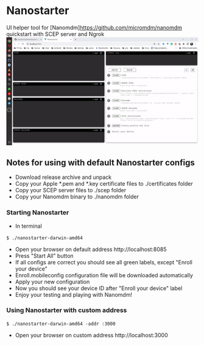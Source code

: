 # Nanostarter
UI helper tool for [Nanomdm]https://github.com/micromdm/nanomdm quickstart with SCEP server and Ngrok
![gif](nanostarter.gif)

## Notes for using with default Nanostarter configs
* Download release archive and unpack
* Copy your Apple *.pem and *.key certificate files to ./certificates folder
* Copy your SCEP server files to ./scep folder
* Copy your Nanomdm binary to ./nanomdm folder

### Starting Nanostarter
* In terminal
```
$ ./nanostarter-darwin-amd64
```
* Open your browser on default address http://localhost:8085
* Press "Start All" button
* If all configs are correct you should see all green labels, except "Enroll your device"
* Enroll.mobileconfig configuration file will be downloaded automatically
* Apply your new configuration
* Now you should see your device ID after "Enroll your device" label
* Enjoy your testing and playing with Nanomdm!


### Using Nanostarter with custom address
```
$ ./nanostarter-darwin-amd64 -addr :3000
```
* Open your browser on custom address http://localhost:3000

